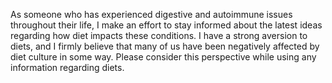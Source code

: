 As someone who has experienced digestive and autoimmune issues throughout their life, I make an effort to stay informed about the latest ideas regarding how diet impacts these conditions. I have a strong aversion to diets, and I firmly believe that many of us have been negatively affected by diet culture in some way. Please consider this perspective while using any information regarding diets.